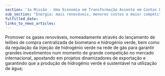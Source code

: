 ```yaml
---
section: '1a Missão - Uma Economia em Transformação Assente em Contas Equilibradas'
sub_section: "Energia: mais renováveis, menores custos e maior competitividade"
fulfilled_date:
links_to_news_articles:
---
```


Promover os gases renováveis, nomeadamente através do lançamento de leilões de compra centralizada de biometano e hidrogénio verde, bem como da regulação da injeção de hidrogénio verde na rede de gás para garantir grandes investimentos num momento de grande competição no mercado internacional, apostando em projetos dinamizadores de exportação e garantindo que a produção de hidrogénio verde é sustentável na utilização de água;